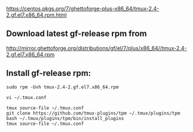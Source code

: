 https://centos.pkgs.org/7/ghettoforge-plus-x86_64/tmux-2.4-2.gf.el7.x86_64.rpm.html

## Download latest gf-release rpm from
http://mirror.ghettoforge.org/distributions/gf/el/7/plus/x86_64//tmux-2.4-2.gf.el7.x86_64.rpm

## Install gf-release rpm:
    sudo rpm -Uvh tmux-2.4-2.gf.el7.x86_64.rpm

    vi ~/.tmux.conf

    tmux source-file ~/.tmux.conf
    git clone https://github.com/tmux-plugins/tpm ~/.tmux/plugins/tpm
    bash ~/.tmux/plugins/tpm/bin/install_plugins
    tmux source-file ~/.tmux.conf
